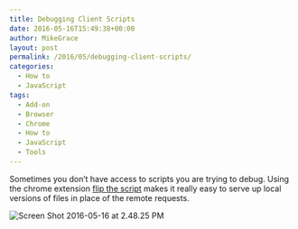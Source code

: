 ```yaml
---
title: Debugging Client Scripts
date: 2016-05-16T15:49:38+00:00
author: MikeGrace
layout: post
permalink: /2016/05/debugging-client-scripts/
categories:
  - How to
  - JavaScript
tags:
  - Add-on
  - Browser
  - Chrome
  - How to
  - JavaScript
  - Tools
---
```

Sometimes you don&#8217;t have access to scripts you are trying to debug. Using the chrome extension [flip the script](https://chrome.google.com/webstore/detail/flip-the-script/bmkpjhjogcjpioeffjmdgclmeiiofcjp) makes it really easy to serve up local versions of files in place of the remote requests.

<img class="aligncenter size-full wp-image-2511" src="/assets/2016/05/Screen-Shot-2016-05-16-at-2.48.25-PM.jpg" alt="Screen Shot 2016-05-16 at 2.48.25 PM" width="700" height="433" srcset="/assets/2016/05/Screen-Shot-2016-05-16-at-2.48.25-PM.jpg 700w, /assets/2016/05/Screen-Shot-2016-05-16-at-2.48.25-PM-300x186.jpg 300w" sizes="(max-width: 700px) 100vw, 700px" />